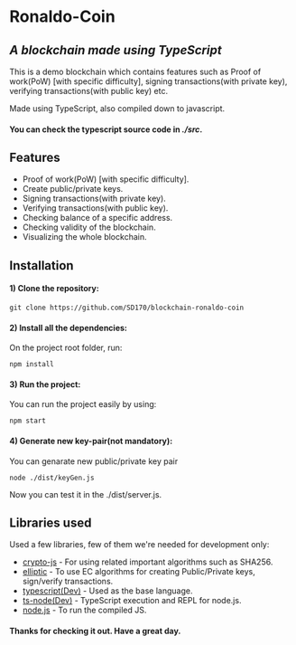 # Ronaldo-Coin
## _A blockchain made using TypeScript_

This is a demo blockchain which contains features such as Proof of work(PoW) [with specific difficulty], signing transactions(with private key), verifying transactions(with public key) etc.

Made using TypeScript, also compiled down to javascript.
#### You can check the typescript source code in _**./src**_.

## Features

- Proof of work(PoW) [with specific difficulty].
- Create public/private keys.
- Signing transactions(with private key).
- Verifying transactions(with public key).
- Checking balance of a specific address.
- Checking validity of the blockchain.
- Visualizing the whole blockchain.



## Installation

#### 1) Clone the repository:
    git clone https://github.com/SD170/blockchain-ronaldo-coin
#### 2) Install all the dependencies:
On the project root folder, run:
    
    npm install
#### 3) Run the project:
You can run the project easily by using:
```
npm start
```

#### 4) Generate new key-pair(not mandatory):
You can genarate new public/private key pair
```
node ./dist/keyGen.js 
```
Now you can test it in the ./dist/server.js.



## Libraries used

Used a few libraries, few of them we're needed for development only:

- [crypto-js](https://www.npmjs.com/package/crypto-js) - For using related important algorithms such as SHA256.
- [elliptic](https://www.npmjs.com/package/elliptic) - To use EC algorithms for creating Public/Private keys, sign/verify transactions.
- [typescript(Dev)](https://www.npmjs.com/package/typescript) - Used as the base language.
- [ts-node(Dev)](https://www.npmjs.com/package/ts-node) - TypeScript execution and REPL for node.js.
- [node.js](https://nodejs.org/en/) - To run the compiled JS.


#### Thanks for checking it out. Have a great day.

